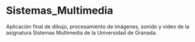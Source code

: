 # Sistemas_Multimedia
Aplicación final de dibujo, procesamiento de imágenes, sonido y video de la asignatura Sistemas Multimedia de la Universidad de Granada. 
